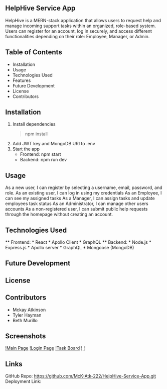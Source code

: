 ## HelpHive Service App
HelpHive is a MERN-stack application that allows users to request help and manage incoming support tasks within an organized, role-based system. Users can register for an account, log in securely, and access different functionalities depending on their role: Employee, Manager, or Admin.

## Table of Contents
* Installation
* Usage
* Technologies Used
* Features
* Future Development
* License
* Contributors

## Installation
1. Install dependencies
    > npm install
2. Add JWT key and MongoDB URI to .env
3. Start the app
    * Frontend: npm start
    * Backend: npm run dev

## Usage
As a new user, I can register by selecting a username, email, password, and role.
As an existing user, I can log in using my credentials
As an Employee, I can see my assigned tasks
As a Manager, I can assign tasks and update employees task status
As an Administrator, I can manage other users accounts
As a non-registered user, I can submit public help requests through the homepage without creating an account.

## Technologies Used
** Frontend:
    * React
    * Apollo Client
    * GraphQL
** Backend:
    * Node.js
    * Express.js
    * Apollo server
    * GraphQL
    * Mongoose (MongoDB)

## Future Development


## License

## Contributors
* Mckay Atkinson
* Tyler Hayman
* Beth Murillo


## Screenshots
[!Main Page]()
[!Login Page]()
[!Task Board]()
[!]()
[!]()

## Links
GitHub Repo: https://github.com/McK-Atk-222/HelpHive-Service-App.git
Deployment Link: